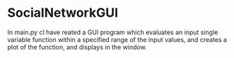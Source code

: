 # SocialNetworkGUI

In main.py cI have reated a GUI program which evaluates an input single variable function within a specified range
of the input values, and creates a plot of the function, and displays in the window.
